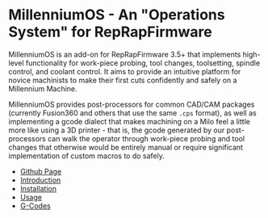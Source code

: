 # MillenniumOS - An "Operations System" for RepRapFirmware

MillenniumOS is an add-on for RepRapFirmware 3.5+ that implements high-level functionality for work-piece probing, tool changes, toolsetting, spindle control, and coolant control. It aims to provide an intuitive platform for novice machinists to make their first cuts confidently and safely on a Millennium Machine.

MillenniumOS provides post-processors for common CAD/CAM packages (currently Fusion360 and others that use the same `.cps` format), as well as implementing a gcode dialect that makes machining on a Milo feel a little more like using a 3D printer - that is, the gcode generated by our post-processors can walk the operator through work-piece probing and tool changes that otherwise would be entirely manual or require significant implementation of custom macros to do safely.

- [Github Page](https://github.com/MillenniumMachines/MillenniumOS)
- [Introduction](./manual/chapters/10_introduction.md)
- [Installation](./manual/chapters/20_installation.md)
- [Usage](./manual/chapters/30_usage.md)
- [G-Codes](./manual/chapters/40_gcodes.md)
